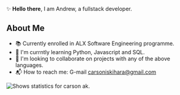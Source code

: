 :sparkles: **Hello there**, I am Andrew, a fullstack developer.

## About Me

- :books: Currently enrolled in ALX Software Engineering programme.
- 🌱 I'm currntly learning Python, Javascript and SQL.
- :handshake: I'm looking to collaborate on projects with any of the above languages.
- :mailbox_with_mail: How to reach me: G-mail <carsoniskihara@gmail.com>

<!-- Add more details -->

<picture>
  <source media="(prefers-color-scheme: dark)" srcset="https://github-readme-stats-psi-liart-87.vercel.app/api?username=carsonak">
  <source media="(prefers-color-scheme: light)" srcset="https://github-readme-stats-psi-liart-87.vercel.app/api?username=carsonak">
  <img alt="Shows statistics for carson ak." src="https://github-readme-stats-psi-liart-87.vercel.app/api?username=carsonak">
</picture>
